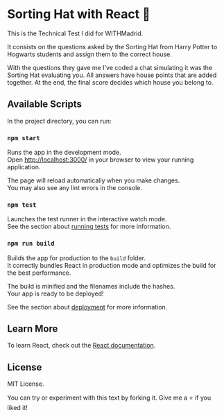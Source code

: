 # Sorting Hat with React 🎲

This is the Technical Test I did for WITHMadrid.

It consists on the questions asked by the Sorting Hat from Harry Potter to Hogwarts students and assign them to the correct house.

With the questions they gave me I've coded a chat simulating it was the Sorting Hat evaluating you. All answers have house points that are added together. At the end, the final score decides which house you belong to.

## Available Scripts

In the project directory, you can run:

### `npm start`

Runs the app in the development mode.\
Open [http://localhost:3000/](http://localhost:3000/) in your browser to view your running application.

The page will reload automatically when you make changes.\
You may also see any lint errors in the console.

### `npm test`

Launches the test runner in the interactive watch mode.\
See the section about [running tests](https://facebook.github.io/create-react-app/docs/running-tests) for more information.

### `npm run build`

Builds the app for production to the `build` folder.\
It correctly bundles React in production mode and optimizes the build for the best performance.

The build is minified and the filenames include the hashes.\
Your app is ready to be deployed!

See the section about [deployment](https://facebook.github.io/create-react-app/docs/deployment) for more information.

## Learn More

To learn React, check out the [React documentation](https://reactjs.org/).

## License

MIT License.

You can try or experiment with this text by forking it. Give me a ⭐ if you liked it!

